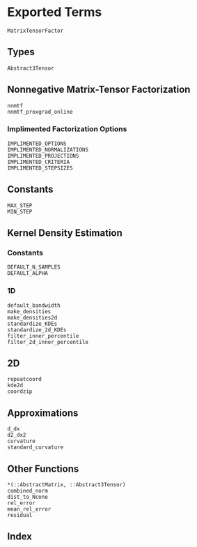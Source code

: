 # Exported Terms
```@docs
MatrixTensorFactor
```

## Types
```@docs
Abstract3Tensor
```

## Nonnegative Matrix-Tensor Factorization
```@docs
nnmtf
nnmtf_proxgrad_online
```

### Implimented Factorization Options
```@docs
IMPLIMENTED_OPTIONS
IMPLIMENTED_NORMALIZATIONS
IMPLIMENTED_PROJECTIONS
IMPLIMENTED_CRITERIA
IMPLIMENTED_STEPSIZES
```

## Constants
```@docs
MAX_STEP
MIN_STEP
```

## Kernel Density Estimation
### Constants
```@docs
DEFAULT_N_SAMPLES
DEFAULT_ALPHA
```

### 1D
```@docs
default_bandwidth
make_densities
make_densities2d
standardize_KDEs
standardize_2d_KDEs
filter_inner_percentile
filter_2d_inner_percentile
```

## 2D
```@docs
repeatcoord
kde2d
coordzip
```

## Approximations
```@docs
d_dx
d2_dx2
curvature
standard_curvature
```

## Other Functions

```@docs
*(::AbstractMatrix, ::Abstract3Tensor)
combined_norm
dist_to_Ncone
rel_error
mean_rel_error
residual
```

## Index

```@index
```
